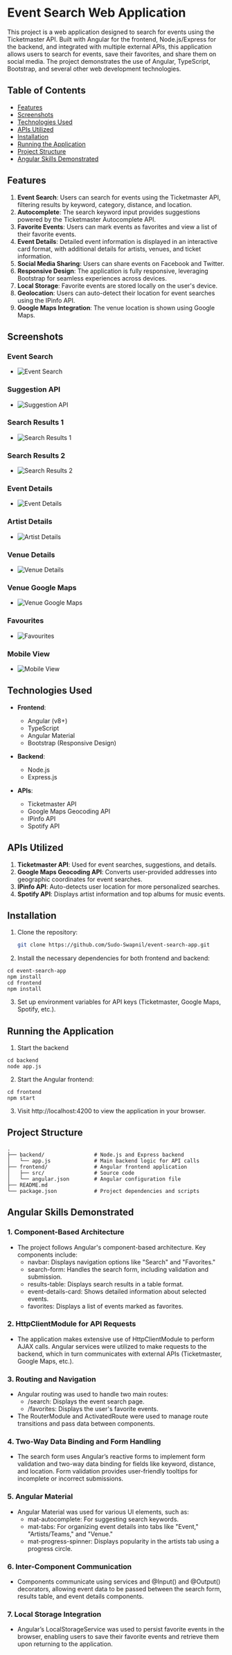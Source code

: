 # Event Search Web Application

This project is a web application designed to search for events using the Ticketmaster API. Built with Angular for the frontend, Node.js/Express for the backend, and integrated with multiple external APIs, this application allows users to search for events, save their favorites, and share them on social media. The project demonstrates the use of Angular, TypeScript, Bootstrap, and several other web development technologies.

## Table of Contents
- [Features](#features)
- [Screenshots](#screenshots)
- [Technologies Used](#technologies-used)
- [APIs Utilized](#apis-utilized)
- [Installation](#installation)
- [Running the Application](#running-the-application)
- [Project Structure](#project-structure)
- [Angular Skills Demonstrated](#angular-skills-demonstrated)

## Features

1. **Event Search**: Users can search for events using the Ticketmaster API, filtering results by keyword, category, distance, and location. 
2. **Autocomplete**: The search keyword input provides suggestions powered by the Ticketmaster Autocomplete API.
3. **Favorite Events**: Users can mark events as favorites and view a list of their favorite events.
4. **Event Details**: Detailed event information is displayed in an interactive card format, with additional details for artists, venues, and ticket information.
5. **Social Media Sharing**: Users can share events on Facebook and Twitter.
6. **Responsive Design**: The application is fully responsive, leveraging Bootstrap for seamless experiences across devices.
7. **Local Storage**: Favorite events are stored locally on the user's device.
8. **Geolocation**: Users can auto-detect their location for event searches using the IPinfo API.
9. **Google Maps Integration**: The venue location is shown using Google Maps.

## Screenshots
### Event Search
- ![Event Search](https://drive.google.com/uc?export=view&id=1yIo5SmI0j5LqGMQhfIsPItAgD-N9pvJY)
### Suggestion API
- ![Suggestion API](https://drive.google.com/uc?export=view&id=1vVLdzhhXSdQAVu_konWK1bVIvL-Dfzfy)
### Search Results 1
- ![Search Results 1](https://drive.google.com/uc?export=view&id=19TnlX_ElY3ZybeuBk0i-FNrDo62IwufK)
### Search Results 2
- ![Search Results 2](https://drive.google.com/uc?export=view&id=1LjcjzRuEYT_EvxeUpHxQNY2Z02BjYKoq)
### Event Details
- ![Event Details](https://drive.google.com/uc?export=view&id=1nu7FzQTAQyT9s2ZEuTSALCWZkJmV_8E0)
### Artist Details
- ![Artist Details](https://drive.google.com/uc?export=view&id=1uNoe7pdO4bBQs3kpxpdQwPsbsNTE3Pwm)
### Venue Details
- ![Venue Details](https://drive.google.com/uc?export=view&id=1wneDO0D3lLbluFM6CWKF4pd_FXhNnM3j)
### Venue Google Maps
- ![Venue Google Maps](https://drive.google.com/uc?export=view&id=1hpJUxrNS-i5AJmj3Bi6mrCz2vM6xAI5_)
### Favourites
- ![Favourites](https://drive.google.com/uc?export=view&id=1XaSt2skbkOrPZ2KbY9Izv9H50Kj3pdn0)
### Mobile View
- ![Mobile View](https://drive.google.com/uc?export=view&id=18OY_N1K2MaKW_dluDvkv5oJUyZlqbsAw)



## Technologies Used

- **Frontend**: 
  - Angular (v8+)
  - TypeScript
  - Angular Material
  - Bootstrap (Responsive Design)
  
- **Backend**:
  - Node.js
  - Express.js

- **APIs**:
  - Ticketmaster API
  - Google Maps Geocoding API
  - IPinfo API
  - Spotify API

## APIs Utilized

1. **Ticketmaster API**: Used for event searches, suggestions, and details.
2. **Google Maps Geocoding API**: Converts user-provided addresses into geographic coordinates for event searches.
3. **IPinfo API**: Auto-detects user location for more personalized searches.
4. **Spotify API**: Displays artist information and top albums for music events.

## Installation

1. Clone the repository:
   ```bash
   git clone https://github.com/Sudo-Swapnil/event-search-app.git
   ```

2. Install the necessary dependencies for both frontend and backend:
```
cd event-search-app
npm install
cd frontend
npm install
```
3. Set up environment variables for API keys (Ticketmaster, Google Maps, Spotify, etc.).

## Running the Application

1. Start the backend
```
cd backend
node app.js
```
2. Start the Angular frontend:
```
cd frontend
npm start
```
3. Visit http://localhost:4200 to view the application in your browser.

## Project Structure
```
.
├── backend/                # Node.js and Express backend
│   └── app.js              # Main backend logic for API calls
├── frontend/               # Angular frontend application
│   ├── src/                # Source code
│   └── angular.json        # Angular configuration file
├── README.md
└── package.json            # Project dependencies and scripts
```

## Angular Skills Demonstrated
### 1. Component-Based Architecture
- The project follows Angular's component-based architecture. Key components include:
    - navbar: Displays navigation options like "Search" and "Favorites."
    - search-form: Handles the search form, including validation and submission.
    - results-table: Displays search results in a table format.
    - event-details-card: Shows detailed information about selected events.
    - favorites: Displays a list of events marked as favorites.
### 2. HttpClientModule for API Requests
- The application makes extensive use of HttpClientModule to perform AJAX calls. Angular services were utilized to make requests to the backend, which in turn communicates with external APIs (Ticketmaster, Google Maps, etc.).
### 3. Routing and Navigation
- Angular routing was used to handle two main routes:
    - /search: Displays the event search page.
    - /favorites: Displays the user's favorite events.
- The RouterModule and ActivatedRoute were used to manage route transitions and pass data between components.
### 4. Two-Way Data Binding and Form Handling
- The search form uses Angular’s reactive forms to implement form validation and two-way data binding for fields like keyword, distance, and location. Form validation provides user-friendly tooltips for incomplete or incorrect submissions.
### 5. Angular Material
- Angular Material was used for various UI elements, such as:
    - mat-autocomplete: For suggesting search keywords.
    - mat-tabs: For organizing event details into tabs like "Event," "Artists/Teams," and "Venue."
    - mat-progress-spinner: Displays popularity in the artists tab using a progress circle.
### 6. Inter-Component Communication
- Components communicate using services and @Input() and @Output() decorators, allowing event data to be passed between the search form, results table, and event details components.
### 7. Local Storage Integration
- Angular’s LocalStorageService was used to persist favorite events in the browser, enabling users to save their favorite events and retrieve them upon returning to the application.
